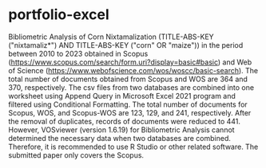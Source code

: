 # portfolio-excel
Bibliometric Analysis of Corn Nixtamalization
(TITLE-ABS-KEY ("nixtamaliz*") AND TITLE-ABS-KEY ("corn" OR "maize")) in the period between 2010 to 2023 obtained in Scopus (https://www.scopus.com/search/form.uri?display=basic#basic) and Web of Science (https://www.webofscience.com/wos/woscc/basic-search).
The total number of documents obtained from Scopus and WOS are 364 and 370, respectively.
The csv files from two databases are combined into one worksheet using Append Query in Microsoft Excel 2021 program and filtered using Conditional Formatting.
The total number of documents for Scopus, WOS, and Scopus-WOS are 123, 129, and 241, respectively. After the removal of duplicates, records of documents were reduced to 441.
However, VOSviewer (version 1.6.19) for Bibliometric Analysis cannot determined the necessary data when two databases are combined. Therefore, it is recommended to use R Studio or other related software. 
The submitted paper only covers the Scopus. 
